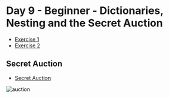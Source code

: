# Day 9 - Beginner - Dictionaries, Nesting and the Secret Auction

- [Exercise 1](day9_exercise1.py)
- [Exercise 2](day9_exercise2.py)


## Secret Auction
- [Secret Auction](day9_project.py)

![auction](https://user-images.githubusercontent.com/79122389/161344862-851df5fe-7f7a-4707-9fd8-f99cab05518f.JPG)
